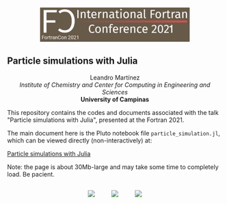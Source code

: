 <p align=center>
<img height=80px src=https://github.com/m3g/2021_FortranCon/raw/main/docs/fotrancon_logo.png>
</p>

## Particle simulations with Julia

<p align=center>
  Leandro Martínez<br>
  <i>Institute of Chemistry and Center for Computing in Engineering and Sciences</i><br>
  <b>University of Campinas</b>
</p>

This repository contains the codes and documents associated with the talk "Particle simulations with Julia", presented at the Fortran 2021. 

The main document here is the Pluto notebook file `particle_simulation.jl`, which can be viewed directly (non-interactively) at:

[Particle simulations with Julia](https://m3g.github.io/2021_FortranCon/)

Note: the page is about 30Mb-large and may take some time to completely load. Be pacient.

##
<p align=center>
<img height=80px src=https://user-images.githubusercontent.com/31046348/119070689-e0b7d180-b9be-11eb-8da8-ce2fb70b6c9a.png>
&nbsp;&nbsp;&nbsp;&nbsp;&nbsp;&nbsp;&nbsp;&nbsp;
<img height=80px src=https://user-images.githubusercontent.com/31046348/119070703-e6151c00-b9be-11eb-9dae-23e5ffd4aefa.png>
&nbsp;&nbsp;&nbsp;&nbsp;&nbsp;&nbsp;&nbsp;&nbsp;
<img height=80px src=https://user-images.githubusercontent.com/31046348/119070710-e9a8a300-b9be-11eb-9528-445cd28df6f3.png>
</p>




